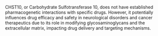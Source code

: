 CHST10, or Carbohydrate Sulfotransferase 10, does not have established pharmacogenetic interactions with specific drugs. However, it potentially influences drug efficacy and safety in neurological disorders and cancer therapeutics due to its role in modifying glycosaminoglycans and the extracellular matrix, impacting drug delivery and targeting mechanisms.